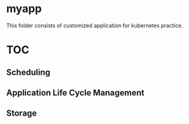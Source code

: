 # myapp

This folder consists of customized application for kubernetes practice.

# TOC

## Scheduling

## Application Life Cycle Management

## Storage
